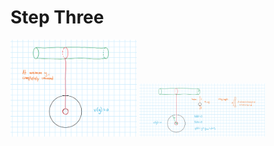 # Step Three

<img src="Step3.png" alt="Step 1" width="40%">

<img src="Step3Worked.png" alt="Step 1" width="40%">